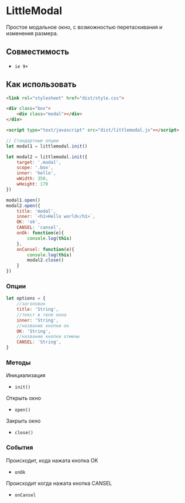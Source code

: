 # LittleModal

Простое модальное окно, с возможностью перетаскивания и изменения размера.

## Совместимость

* `ie 9+`

## Как использовать

```html
<link rel="stylesheet" href="dist/style.css">

<div class="box">
	<div class="modal"></div>
</div>

<script type="text/javascript" src="dist/littlemodal.js"></script>
```

```js
// Стандартные опции
let modal1 = littlemodal.init()

let modal2 = littlemodal.init({
	target: '.modal',
	scope: '.box',
	inner: 'hello',
	wWidth: 350,
	wHeight: 170
})

modal1.open()
modal2.open({
	title: 'modal',
	inner: `<h1>Hello world</h1>`,
	OK: 'ok',
	CANSEL: 'cansel',
	onOk: function(e){
		console.log(this)
	},
	onCansel: function(e){
		console.log(this)
		modal2.close()
	}
})
```

### Опции

```js
let options = {
	//заголовок
	title: 'String',
	//текст в теле окна
	inner: 'String',
	//название кнопки ок
	OK: 'String',
	//название кнопки отмены
	CANSEL: 'String',
}
```

### Методы 

Инициализация
- ``init()``

Открыть окно
- ``open()``

Закрыть окно
- ``close()``

### События

Происходит, кода нажата кнопка OK
- ``onOk``

Происходит когда нажата кнопка CANSEL
- ``onCansel``


